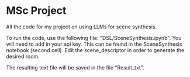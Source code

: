 # MSc Project
All the code for my project on using LLMs for scene synthesis.


To run the code, use the following file: "DSL/SceneSynthesis.ipynb". 
You will need to add in your api key. This can be found in the SceneSynthesis notebook (second cell). 
Edit the scene_descriptor in order to generate the desired room. 

The resulting text file will be saved in the file "Result_txt". 


